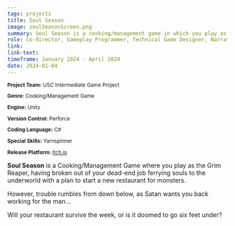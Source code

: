 ```yaml
---
tags: projects
title: Soul Season
image: soulSeasonScreen.png
summary: Soul Season is a cooking/management game in which you play as the Grim Reaper, having broken out of your dead-end job ferrying souls to the underworld with a plan to start a new restaurant for monsters.
role: Co-director, Gameplay Programmer, Technical Game Designer, Narrative Designer
link:
link-text:
timeframe: January 2024 - April 2024
date: 2024-01-04
---
```

<div class="textspace mt-8" style="font-size: smaller;">
    <p><strong>Project Team:</strong> USC Intermediate Game Project</p>
    <p><strong>Genre:</strong> Cooking/Management Game</p>
    <p><strong>Engine:</strong> Unity</p>
    <p><strong>Version Control:</strong> Perforce</p>
    <p><strong>Coding Language:</strong> C#</p>
    <p><strong>Special Skills:</strong> Yarnspinner</p>
    <p><strong>Release Platform:</strong> <a href="https://lukeandersen.itch.io/soul-season" class="highlight underline hover:text-purple-800">itch.io</a></p>
</div>

<div class="textspace mt-8">
    <p><strong>Soul Season</strong> is a Cooking/Management Game where you play as the Grim Reaper, having broken out of your dead-end job ferrying souls to the underworld with a plan to start a new restaurant for monsters.</p>
    <p>However, trouble rumbles from down below, as Satan wants you back working for the man…</p>
    <p>Will your restaurant survive the week, or is it doomed to go six feet under?</p>
</div>

